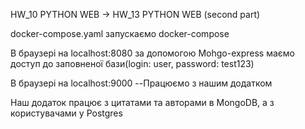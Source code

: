 HW_10 PYTHON WEB -> HW_13 PYTHON WEB (second part)

docker-compose.yaml запускаємо docker-compose

В браузері на localhost:8080 за допомогою Mohgo-express маємо доступ до заповненої бази(login: user, password: test123)

В браузері на localhost:9000 --Працюємо з нашим додатком

Hаш додаток працює  з цитатами та авторами в MongoDB, а з користувачами у Postgres 

